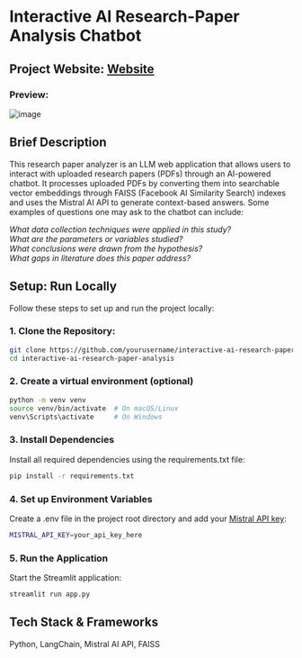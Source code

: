 # Interactive AI Research-Paper Analysis Chatbot
## Project Website: [Website](https://amandipd-interactive-ai-research-paper-analysis-app-7b8koq.streamlit.app)
### Preview:
![image](https://github.com/user-attachments/assets/f675a71b-27d0-4dbc-aea8-7043bc1c963a)


## Brief Description
This research paper analyzer is an LLM web application that allows users to interact with uploaded research papers (PDFs) through an AI-powered chatbot. It processes uploaded PDFs by converting them into searchable vector embeddings through FAISS (Facebook AI Similarity Search) indexes and uses the Mistral AI API to generate context-based answers. Some examples of questions one may ask to the chatbot can include:

*What data collection techniques were applied in this study? <br />
What are the parameters or variables studied? <br />
What conclusions were drawn from the hypothesis? <br />
What gaps in literature does this paper address?*

## Setup: Run Locally
Follow these steps to set up and run the project locally:

### 1. Clone the Repository:
```bash
git clone https://github.com/yourusername/interactive-ai-research-paper-analysis.git
cd interactive-ai-research-paper-analysis
```

### 2. Create a virtual environment (optional)
```bash
python -m venv venv
source venv/bin/activate  # On macOS/Linux
venv\Scripts\activate     # On Windows
```

### 3. Install Dependencies
Install all required dependencies using the requirements.txt file:
```bash
pip install -r requirements.txt
```

### 4. Set up Environment Variables
Create a .env file in the project root directory and add your [Mistral API key](https://auth.mistral.ai/ui/login?flow=f6413b16-9fe4-4bc0-8d1f-e59460fb8f86):
```bash
MISTRAL_API_KEY=your_api_key_here
```
###

### 5. Run the Application
Start the Streamlit application:
```bash
streamlit run app.py
```
## Tech Stack & Frameworks
Python, LangChain, Mistral AI API, FAISS

